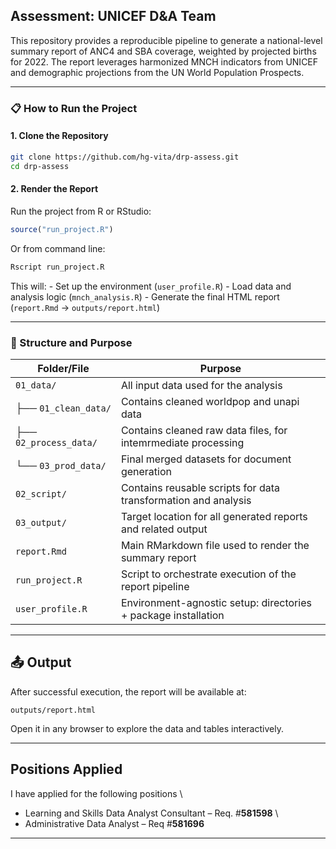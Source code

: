 ## Assessment: UNICEF D&A Team

This repository provides a reproducible pipeline to generate a national-level summary report of ANC4 and SBA coverage, weighted by projected births for 2022. The report leverages harmonized MNCH indicators from UNICEF and demographic projections from the UN World Population Prospects.

------------------------------------------------------------------------

### 📋 How to Run the Project

#### 1. Clone the Repository
``` bash
git clone https://github.com/hg-vita/drp-assess.git
cd drp-assess
```
#### 2. Render the Report
Run the project from R or RStudio:
``` r
source("run_project.R")
```
Or from command line:
``` bash
Rscript run_project.R
```
This will: - Set up the environment (`user_profile.R`) - Load data and analysis logic (`mnch_analysis.R`) - Generate the final HTML report (`report.Rmd` → `outputs/report.html`)

------------------------------------------------------------------------

### 📁 Structure and Purpose

| Folder/File           | Purpose                                                        |
|--------------------|----------------------------------------------------|
| `01_data/`            | All input data used for the analysis                           |
| ├── `01_clean_data/`  | Contains cleaned worldpop and unapi data        |
| ├── `02_process_data/`  | Contains cleaned raw data files, for intemrmediate processing       |
| └── `03_prod_data/`   | Final merged datasets for document generation          |
| `02_script/`          | Contains reusable scripts for data transformation and analysis |
| `03_output/`           | Target location for all generated reports  and related output |
| `report.Rmd`          | Main RMarkdown file used to render the summary report          |
| `run_project.R`       | Script to orchestrate execution of the report pipeline         |
| `user_profile.R`      | Environment-agnostic setup: directories + package installation |

------------------------------------------------------------------------
## 📤 Output
After successful execution, the report will be available at:
```         
outputs/report.html
```
Open it in any browser to explore the data and tables interactively.

------------------------------------------------------------------------
## Positions Applied

I have applied for the following positions \
- Learning and Skills Data Analyst Consultant – Req. \#**581598** \
- Administrative Data Analyst – Req \#**581696**

------------------------------------------------------------------------
